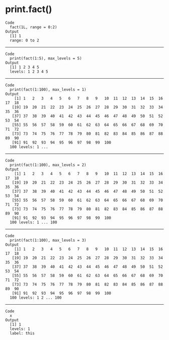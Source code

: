 # print.fact()

    Code
      fact(1L, range = 0:2)
    Output
      [1] 1
      range: 0 to 2

---

    Code
      print(fact(1:5), max_levels = 5)
    Output
      [1] 1 2 3 4 5
      levels: 1 2 3 4 5

---

    Code
      print(fact(1:100), max_levels = 1)
    Output
        [1] 1   2   3   4   5   6   7   8   9   10  11  12  13  14  15  16  17  18 
       [19] 19  20  21  22  23  24  25  26  27  28  29  30  31  32  33  34  35  36 
       [37] 37  38  39  40  41  42  43  44  45  46  47  48  49  50  51  52  53  54 
       [55] 55  56  57  58  59  60  61  62  63  64  65  66  67  68  69  70  71  72 
       [73] 73  74  75  76  77  78  79  80  81  82  83  84  85  86  87  88  89  90 
       [91] 91  92  93  94  95  96  97  98  99  100
      100 levels: 1 ...

---

    Code
      print(fact(1:100), max_levels = 2)
    Output
        [1] 1   2   3   4   5   6   7   8   9   10  11  12  13  14  15  16  17  18 
       [19] 19  20  21  22  23  24  25  26  27  28  29  30  31  32  33  34  35  36 
       [37] 37  38  39  40  41  42  43  44  45  46  47  48  49  50  51  52  53  54 
       [55] 55  56  57  58  59  60  61  62  63  64  65  66  67  68  69  70  71  72 
       [73] 73  74  75  76  77  78  79  80  81  82  83  84  85  86  87  88  89  90 
       [91] 91  92  93  94  95  96  97  98  99  100
      100 levels: 1 ... 100

---

    Code
      print(fact(1:100), max_levels = 3)
    Output
        [1] 1   2   3   4   5   6   7   8   9   10  11  12  13  14  15  16  17  18 
       [19] 19  20  21  22  23  24  25  26  27  28  29  30  31  32  33  34  35  36 
       [37] 37  38  39  40  41  42  43  44  45  46  47  48  49  50  51  52  53  54 
       [55] 55  56  57  58  59  60  61  62  63  64  65  66  67  68  69  70  71  72 
       [73] 73  74  75  76  77  78  79  80  81  82  83  84  85  86  87  88  89  90 
       [91] 91  92  93  94  95  96  97  98  99  100
      100 levels: 1 2 ... 100

---

    Code
      x
    Output
      [1] 1
      levels: 1
      label: this 

